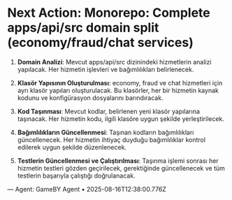 # Next Action: Monorepo: Complete apps/api/src domain split (economy/fraud/chat services)

1. **Domain Analizi**: Mevcut apps/api/src dizinindeki hizmetlerin analizi yapılacak. Her hizmetin işlevleri ve bağımlılıkları belirlenecek.

2. **Klasör Yapısının Oluşturulması**: economy, fraud ve chat hizmetleri için ayrı klasör yapıları oluşturulacak. Bu klasörler, her bir hizmetin kaynak kodunu ve konfigürasyon dosyalarını barındıracak.

3. **Kod Taşınması**: Mevcut kodlar, belirlenen yeni klasör yapılarına taşınacak. Her hizmetin kodu, ilgili klasöre uygun şekilde yerleştirilecek.

4. **Bağımlılıkların Güncellenmesi**: Taşınan kodların bağımlılıkları güncellenecek. Her hizmetin ihtiyaç duyduğu bağımlılıklar kontrol edilerek uygun şekilde düzenlenecek.

5. **Testlerin Güncellenmesi ve Çalıştırılması**: Taşınma işlemi sonrası her hizmetin testleri gözden geçirilecek, gerektiğinde güncellenecek ve tüm testlerin başarıyla çalıştığı doğrulanacak.

— Agent: GameBY Agent • 2025-08-16T12:38:00.776Z

